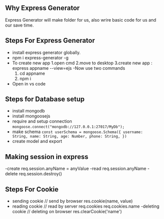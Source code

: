 ## Why Express Generator

Express Generator will make folder for us, also wrire basic code for us and our save time.

## Steps For Express Generator

- install express generator globally.
- npm i express-generator -g
- To create new app
  1.open cmd
  2.move to desktop
  3.create new app : express appname --view=ejs
-Now use two commands 
  1. cd appname 
  2. npm i
- Open in vs code

## Steps for Database setup

- install mongodb
- install mongoosejs
- require and setup connection
  `mongoose.connect("mongodb://127.0.0.1:27017/MyDb");`
- make schema
  `const userSchema = mongoose.Schema({
    username: String,
    name: String,
    age: Number,
    phone: String,
})`
- create model and export

## Making session in express

-create
  req.session.anyName = anyValue
-read
  req.session.anyName
-delete
  req.session.destroy()

## Steps For Cookie

- sending cookie // send by browser
    res.cookie(name, value)
- reading cookie // read by server
    req.cookies
    req.cookies.name
-deleting cookie // deleting on browser
    res.clearCookie('name')
